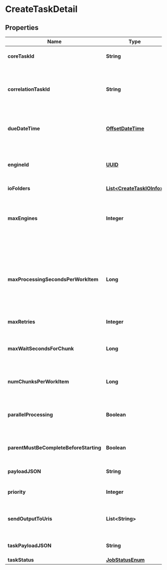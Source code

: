 

# CreateTaskDetail

## Properties

Name | Type | Description | Notes
------------ | ------------- | ------------- | -------------
**coreTaskId** | **String** | This is the core task id associated with this job |  [optional]
**correlationTaskId** | **String** | Correlation Task Id.  On create, this will be used instead of internalTaskId or coreTaskId on routes |  [optional]
**dueDateTime** | [**OffsetDateTime**](OffsetDateTime.md) | This is the time the task is due to be complete.  This is used by edge to set the priorities. |  [optional]
**engineId** | [**UUID**](UUID.md) | The engineId to use.  If the engine is not available on edge, this will return an exception | 
**ioFolders** | [**List&lt;CreateTaskIOInfo&gt;**](CreateTaskIOInfo.md) |  |  [optional]
**maxEngines** | **Integer** | The maximum number of engine instances to run against this task.  Defaults to 1 if parallelProcessing is false, or 2 otherwise. |  [optional]
**maxProcessingSecondsPerWorkItem** | **Long** | The maximum number of seconds a work item can take.  If an engine instance is processing a chunk, engine toolkit will wait till the chunk is complete. |  [optional]
**maxRetries** | **Integer** | This is the max retries for the task |  [optional]
**maxWaitSecondsForChunk** | **Long** | The maximum number of seconds to wait for a new chunk before completing. |  [optional]
**numChunksPerWorkItem** | **Long** | The maximum number of chunks to process per work item |  [optional]
**parallelProcessing** | **Boolean** | If true, multiple engine instances can process this task in parallel.  If false, maxEngines will be 1. |  [optional]
**parentMustBeCompleteBeforeStarting** | **Boolean** | If true, this task won&#39;t start until the parent is complete |  [optional]
**payloadJSON** | **String** | This is the payload encoded as a JSON string |  [optional]
**priority** | **Integer** | The priority for the task. Default is 0. |  [optional]
**sendOutputToUris** | **List&lt;String&gt;** | A list of URIs to send processed chunks when the engine completes them. |  [optional]
**taskPayloadJSON** | **String** | This is the taskPayload as a JSON string |  [optional]
**taskStatus** | [**JobStatusEnum**](JobStatusEnum.md) |  |  [optional]



